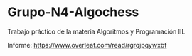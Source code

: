 # Grupo-N4-Algochess
Trabajo práctico de la materia Algoritmos y Programación III.

Informe: https://www.overleaf.com/read/rgrqjpqywxbf
